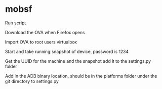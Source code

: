 # mobsf
Run script

Download the OVA when Firefox opens

Import OVA to root users virtualbox

Start and take running snapshot of device, password is 1234

Get the UUID for the machine and the snapshot add it to the settings.py folder

Add in the ADB binary  location, should be in the platforms folder under the git directory to settings.py
